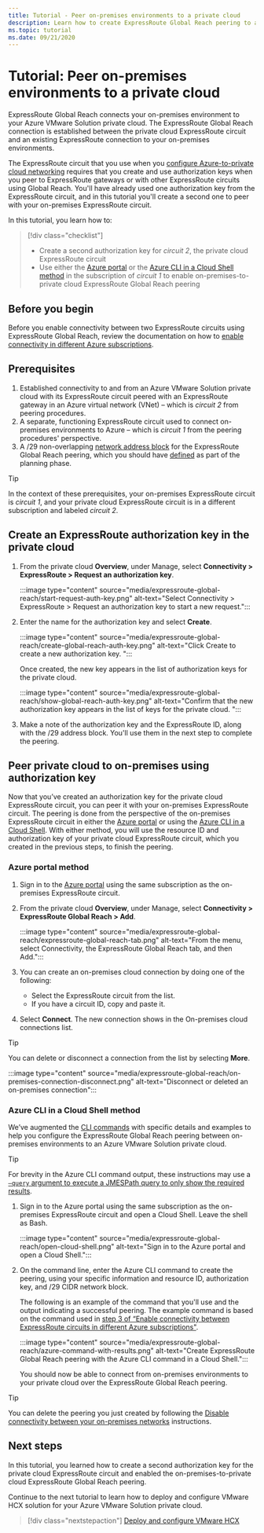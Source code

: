 ```yaml
---
title: Tutorial - Peer on-premises environments to a private cloud
description: Learn how to create ExpressRoute Global Reach peering to a private cloud in an Azure VMware Solution.
ms.topic: tutorial
ms.date: 09/21/2020
---
```


# Tutorial: Peer on-premises environments to a private cloud

ExpressRoute Global Reach connects your on-premises environment to your Azure VMware Solution private cloud. The ExpressRoute Global Reach connection is established between the private cloud ExpressRoute circuit and an existing ExpressRoute connection to your on-premises environments. 

The ExpressRoute circuit that you use when you [configure Azure-to-private cloud networking](tutorial-configure-networking.md) requires that you create and use authorization keys when you peer to ExpressRoute gateways or with other ExpressRoute circuits using Global Reach. You'll have already used one authorization key from the ExpressRoute circuit, and in this tutorial you'll create a second one to peer with your on-premises ExpressRoute circuit.

In this tutorial, you learn how to:

> [!div class="checklist"]
> * Create a second authorization key for _circuit 2_, the private cloud ExpressRoute circuit
> * Use either the [Azure portal](#azure-portal-method) or the [Azure CLI in a Cloud Shell method](#azure-cli-in-a-cloud-shell-method) in the subscription of _circuit 1_ to enable on-premises-to-private cloud ExpressRoute Global Reach peering


## Before you begin

Before you enable connectivity between two ExpressRoute circuits using ExpressRoute Global Reach, review the documentation on how to [enable connectivity in different Azure subscriptions](../expressroute/expressroute-howto-set-global-reach-cli.md#enable-connectivity-between-expressroute-circuits-in-different-azure-subscriptions).  


## Prerequisites

1. Established connectivity to and from an Azure VMware Solution private cloud with its ExpressRoute circuit peered with an ExpressRoute gateway in an Azure virtual network (VNet) – which is _circuit 2_ from peering procedures.  
1. A separate, functioning ExpressRoute circuit used to connect on-premises environments to Azure – which is _circuit 1_ from the peering procedures' perspective.
1. A /29 non-overlapping [network address block](../expressroute/expressroute-routing.md#ip-addresses-used-for-peerings) for the ExpressRoute Global Reach peering, which you should have [defined](avs-production-ready-deployment-steps.md#expressroute-global-reach-peering-network) as part of the planning phase.

> [!TIP]
> In the context of these prerequisites, your on-premises ExpressRoute circuit is _circuit 1_, and your private cloud ExpressRoute circuit is in a different subscription and labeled _circuit 2_. 


## Create an ExpressRoute authorization key in the private cloud

1. From the private cloud **Overview**, under Manage, select **Connectivity > ExpressRoute > Request an authorization key**.

   :::image type="content" source="media/expressroute-global-reach/start-request-auth-key.png" alt-text="Select Connectivity > ExpressRoute > Request an authorization key to start a new request.":::

2. Enter the name for the authorization key and select **Create**. 

   :::image type="content" source="media/expressroute-global-reach/create-global-reach-auth-key.png" alt-text="Click Create to create a new authorization key. ":::

   Once created, the new key appears in the list of authorization keys for the private cloud. 

   :::image type="content" source="media/expressroute-global-reach/show-global-reach-auth-key.png" alt-text="Confirm that the new authorization key appears in the list of keys for the private cloud. ":::

3. Make a note of the authorization key and the ExpressRoute ID, along with the /29 address block. You'll use them in the next step to complete the peering. 

## Peer private cloud to on-premises using authorization key

Now that you’ve created an authorization key for the private cloud ExpressRoute circuit, you can peer it with your on-premises ExpressRoute circuit.  The peering is done from the perspective of the on-premises ExpressRoute circuit in either the [Azure portal](#azure-portal-method) or using the [Azure CLI in a Cloud Shell](#azure-cli-in-a-cloud-shell-method). With either method, you will use the resource ID and authorization key of your private cloud ExpressRoute circuit, which you created in the previous steps, to finish the peering.

### Azure portal method

1. Sign in to the [Azure portal](https://portal.azure.com) using the same subscription as the on-premises ExpressRoute circuit.

1. From the private cloud **Overview**, under Manage, select **Connectivity > ExpressRoute Global Reach > Add**.

   :::image type="content" source="media/expressroute-global-reach/expressroute-global-reach-tab.png" alt-text="From the menu, select Connectivity, the ExpressRoute Global Reach tab, and then Add.":::

1. You can create an on-premises cloud connection by doing one of the following:

   - Select the ExpressRoute circuit from the list.
   - If you have a circuit ID, copy and paste it.

1. Select **Connect**. The new connection shows in the On-premises cloud connections list.  

>[!TIP]
>You can delete or disconnect a connection from the list by selecting **More**.  
>
> :::image type="content" source="media/expressroute-global-reach/on-premises-connection-disconnect.png" alt-text="Disconnect or deleted an on-premises connection":::

### Azure CLI in a Cloud Shell method

We’ve augmented the [CLI commands](../expressroute/expressroute-howto-set-global-reach-cli.md) with specific details and examples to help you configure the ExpressRoute Global Reach peering between on-premises environments to an Azure VMware Solution private cloud.  

> [!TIP]  
> For brevity in the Azure CLI command output, these instructions may use a [`–query` argument to execute a JMESPath query to only show the required results](https://docs.microsoft.com/cli/azure/query-azure-cli).


1. Sign in to the Azure portal using the same subscription as the on-premises ExpressRoute circuit and open a Cloud Shell. Leave the shell as Bash.
 
   :::image type="content" source="media/expressroute-global-reach/open-cloud-shell.png" alt-text="Sign in to the Azure portal and open a Cloud Shell.":::
 
2. On the command line, enter the Azure CLI command to create the peering, using your specific information and resource ID, authorization key, and /29 CIDR network block. 

   The following is an example of the command that you'll use and the output indicating a successful peering. The example command is based on the command used in [step 3 of “Enable connectivity between ExpressRoute circuits in different Azure subscriptions"](../expressroute/expressroute-howto-set-global-reach-cli.md#enable-connectivity-between-expressroute-circuits-in-different-azure-subscriptions).

   :::image type="content" source="media/expressroute-global-reach/azure-command-with-results.png" alt-text="Create ExpressRoute Global Reach peering with the Azure CLI command in a Cloud Shell.":::
 
   You should now be able to connect from on-premises environments to your private cloud over the ExpressRoute Global Reach peering.

> [!TIP]
> You can delete the peering you just created by following the [Disable connectivity between your on-premises networks](../expressroute/expressroute-howto-set-global-reach-cli.md#disable-connectivity-between-your-on-premises-networks) instructions.


## Next steps

In this tutorial, you learned how to create a second authorization key for the private cloud ExpressRoute circuit and enabled the on-premises-to-private cloud ExpressRoute Global Reach peering. 

Continue to the next tutorial to learn how to deploy and configure VMware HCX solution for your Azure VMware Solution private cloud.

> [!div class="nextstepaction"]
> [Deploy and configure VMware HCX](tutorial-deploy-vmware-hcx.md)


<!-- LINKS - external-->

<!-- LINKS - internal -->

